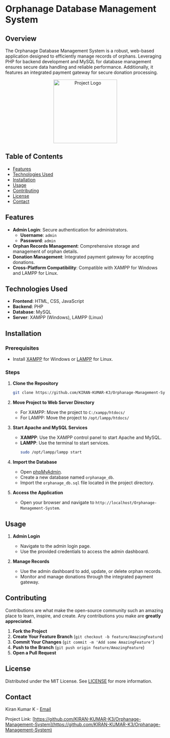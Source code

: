 # Orphanage Database Management System

## Overview

The Orphanage Database Management System is a robust, web-based application designed to efficiently manage records of orphans. Leveraging PHP for backend development and MySQL for database management ensures secure data handling and reliable performance. Additionally, it features an integrated payment gateway for secure donation processing.

<p align="center">
  <img src="https://img.freepik.com/free-vector/orphanage-concept-illustration_114360-8761.jpg" width="200" alt="Project Logo">
</p>

## Table of Contents

- [Features](#features)
- [Technologies Used](#technologies-used)
- [Installation](#installation)
- [Usage](#usage)
- [Contributing](#contributing)
- [License](#license)
- [Contact](#contact)

## Features

- **Admin Login**: Secure authentication for administrators.
  - **Username**: `admin`
  - **Password**: `admin`
- **Orphan Records Management**: Comprehensive storage and management of orphan details.
- **Donation Management**: Integrated payment gateway for accepting donations.
- **Cross-Platform Compatibility**: Compatible with XAMPP for Windows and LAMPP for Linux.

## Technologies Used

- **Frontend**: HTML, CSS, JavaScript
- **Backend**: PHP
- **Database**: MySQL
- **Server**: XAMPP (Windows), LAMPP (Linux)

## Installation

### Prerequisites

- Install [XAMPP](https://www.apachefriends.org/index.html) for Windows or [LAMPP](https://www.apachefriends.org/index.html) for Linux.

### Steps

1. **Clone the Repository**
   ```sh
   git clone https://github.com/KIRAN-KUMAR-K3/Orphanage-Management-System.git
   ```

2. **Move Project to Web Server Directory**
   - For XAMPP: Move the project to `C:/xampp/htdocs/`
   - For LAMPP: Move the project to `/opt/lampp/htdocs/`

3. **Start Apache and MySQL Services**
   - **XAMPP**: Use the XAMPP control panel to start Apache and MySQL.
   - **LAMPP**: Use the terminal to start services.
     ```sh
     sudo /opt/lampp/lampp start
     ```

4. **Import the Database**
   - Open [phpMyAdmin](http://localhost/phpmyadmin).
   - Create a new database named `orphanage_db`.
   - Import the `orphanage_db.sql` file located in the project directory.

5. **Access the Application**
   - Open your browser and navigate to `http://localhost/Orphanage-Management-System`.

## Usage

1. **Admin Login**
   - Navigate to the admin login page.
   - Use the provided credentials to access the admin dashboard.

2. **Manage Records**
   - Use the admin dashboard to add, update, or delete orphan records.
   - Monitor and manage donations through the integrated payment gateway.

## Contributing

Contributions are what make the open-source community such an amazing place to learn, inspire, and create. Any contributions you make are **greatly appreciated**.

1. **Fork the Project**
2. **Create Your Feature Branch** (`git checkout -b feature/AmazingFeature`)
3. **Commit Your Changes** (`git commit -m 'Add some AmazingFeature'`)
4. **Push to the Branch** (`git push origin feature/AmazingFeature`)
5. **Open a Pull Request**

## License

Distributed under the MIT License. See [LICENSE](https://github.com/KIRAN-KUMAR-K3/Orphanage-Management-System/blob/main/LICENSE) for more information.

## Contact

Kiran Kumar K - [Email](mailto:18kirankumar.k03@gmail.com)

Project Link: [https://github.com/KIRAN-KUMAR-K3/Orphanage-Management-System](https://github.com/KIRAN-KUMAR-K3/Orphanage-Management-System)
